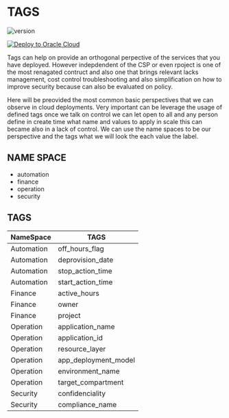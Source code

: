 # TAGS

![version][hoes_tags]


[![Deploy to Oracle Cloud](https://oci-resourcemanager-plugin.plugins.oci.oraclecloud.com/latest/deploy-to-oracle-cloud.svg)](https://cloud.oracle.com/resourcemanager/stacks/create?zipUrl=https://github.com/oracle-quickstart/oci-arch-best-practices/raw/main/modules/tags/tags.zip)


Tags can help on provide an orthogonal perpective of the services that you have deployed. However indepdendent of the CSP or even rpoject is one of the most renagated contruct and also one that brings relevant lacks management, cost control troubleshooting and also simplification on how to improve security because can also be evaluated on policy.

Here will be preovided the most common basic perspectives that we can observe in cloud deployments. Very important can be leverage the usage of defined tags once we talk on control we can let open to all and any person define in create time what name and values to apply in scale this can became also in a lack of control.
We can use the name spaces to be our perspective and the tags what we will look the each value the label.

## NAME SPACE
* automation
* finance
* operation
* security

## TAGS

NameSpace      | TAGS
-------------- | --------------
Automation     | off_hours_flag
Automation     | deprovision_date
Automation     | stop_action_time
Automation     | start_action_time
Finance        | active_hours
Finance        | owner
Finance        | project
Operation      | application_name
Operation      | application_id
Operation      | resource_layer
Operation      | app_deployment_model
Operation      | environment_name
Operation      | target_compartment
Security       | confidenciality
Security       | compliance_name


<!-- Markdown link & dfns -->
[hoes_tags]: https://img.shields.io/badge/hoes_tags-v1.0-brightgreen